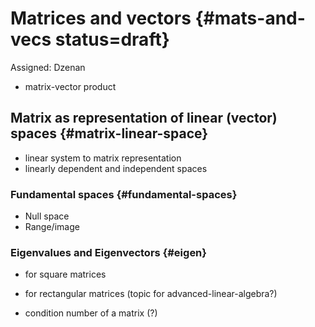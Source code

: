 # Matrices and vectors {#mats-and-vecs status=draft}

Assigned: Dzenan

- matrix-vector product

## Matrix as representation of linear (vector) spaces {#matrix-linear-space}

- linear system to matrix representation
- linearly dependent and independent spaces

### Fundamental spaces {#fundamental-spaces}

- Null space
- Range/image

### Eigenvalues and Eigenvectors {#eigen}

- for square matrices
- for rectangular matrices (topic for advanced-linear-algebra?)

- condition number of a matrix (?)
